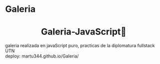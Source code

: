 # Galeria
<h1 align="center">Galeria-JavaScript👋</h1>
<p> galeria realizada en javaScript puro, practicas de la diplomatura fullstack UTN <br>
deploy: martu344.github.io/Galeria/</p>
